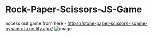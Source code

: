 # Rock-Paper-Scissors-JS-Game
access out game from here - https://stone-paper-scissors-jsgame-bynamrata.netlify.app/
![image](https://github.com/user-attachments/assets/b861fff6-bc35-48c4-b044-89621bd2d270)



